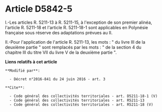 # Article D5842-5

I.-Les articles R. 5211-13 à R. 5211-15, à l'exception de son premier alinéa, l'article R. 5211-18 et l'article R. 5211-18-1
sont applicables en Polynésie française sous réserve des adaptations prévues au II. 

II.-Pour l'application de l'article R. 5211-13, les mots : " du livre III de la deuxième partie " sont remplacés par les
mots : " de la section 4 du chapitre III du titre VII du livre V de la deuxième partie ".

**Liens relatifs à cet article**

	**Modifié par**:

	  - Décret n°2016-841 du 24 juin 2016 - art. 3

	**Cite**:

	  - Code général des collectivités territoriales - art. D5211-18-1 (V)
	  - Code général des collectivités territoriales - art. R5211-13
	  - Code général des collectivités territoriales - art. R5211-18 (V)
